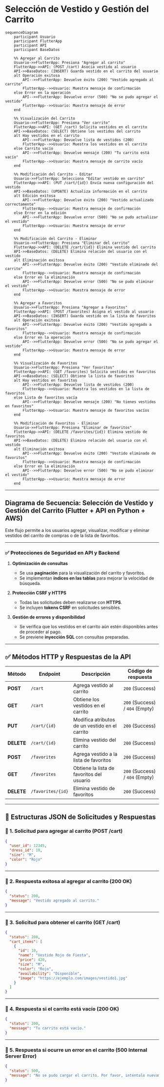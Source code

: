 # **Selección de Vestido y Gestión del Carrito**

```mermaid
sequenceDiagram
    participant Usuario
    participant FlutterApp
    participant API
    participant BaseDatos

    %% Agregar al Carrito
    Usuario->>FlutterApp: Presiona "Agregar al carrito"
    FlutterApp->>API: (POST /cart) Asocia vestido al usuario
    API->>BaseDatos: (INSERT) Guarda vestido en el carrito del usuario
    alt Operación exitosa
        API-->>FlutterApp: Devuelve éxito (200) "Vestido agregado al carrito"
        FlutterApp-->>Usuario: Muestra mensaje de confirmación
    else Error en la operación
        API-->>FlutterApp: Devuelve error (500) "No se pudo agregar el vestido"
        FlutterApp-->>Usuario: Muestra mensaje de error
    end

    %% Visualización del Carrito
    Usuario->>FlutterApp: Presiona "Ver carrito"
    FlutterApp->>API: (GET /cart) Solicita vestidos en el carrito
    API->>BaseDatos: (SELECT) Obtiene los vestidos del carrito
    alt Hay vestidos en el carrito
        API-->>FlutterApp: Devuelve lista de vestidos (200)
        FlutterApp-->>Usuario: Muestra los vestidos en el carrito
    else Carrito vacío
        API-->>FlutterApp: Devuelve mensaje (200) "Tu carrito está vacío"
        FlutterApp-->>Usuario: Muestra mensaje de carrito vacío
    end

    %% Modificación del Carrito - Editar
    Usuario->>FlutterApp: Selecciona "Editar vestido en carrito"
    FlutterApp->>API: (PUT /cart/{id}) Envía nueva configuración del vestido
    API->>BaseDatos: (UPDATE) Actualiza información en el carrito
    alt Edición exitosa
        API-->>FlutterApp: Devuelve éxito (200) "Vestido actualizado correctamente"
        FlutterApp-->>Usuario: Muestra mensaje de confirmación
    else Error en la edición
        API-->>FlutterApp: Devuelve error (500) "No se pudo actualizar el vestido"
        FlutterApp-->>Usuario: Muestra mensaje de error
    end

    %% Modificación del Carrito - Eliminar
    Usuario->>FlutterApp: Presiona "Eliminar del carrito"
    FlutterApp->>API: (DELETE /cart/{id}) Elimina vestido del carrito
    API->>BaseDatos: (DELETE) Elimina relación del usuario con el vestido
    alt Eliminación exitosa
        API-->>FlutterApp: Devuelve éxito (200) "Vestido eliminado del carrito"
        FlutterApp-->>Usuario: Muestra mensaje de confirmación
    else Error en la eliminación
        API-->>FlutterApp: Devuelve error (500) "No se pudo eliminar el vestido"
        FlutterApp-->>Usuario: Muestra mensaje de error
    end

    %% Agregar a Favoritos
    Usuario->>FlutterApp: Presiona "Agregar a Favoritos"
    FlutterApp->>API: (POST /favorites) Asigna el vestido al usuario
    API->>BaseDatos: (INSERT) Guarda vestido en la lista de favoritos
    alt Operación exitosa
        API-->>FlutterApp: Devuelve éxito (200) "Vestido agregado a favoritos"
        FlutterApp-->>Usuario: Muestra mensaje de confirmación
    else Error en la operación
        API-->>FlutterApp: Devuelve error (500) "No se pudo agregar el vestido"
        FlutterApp-->>Usuario: Muestra mensaje de error
    end

    %% Visualización de Favoritos
    Usuario->>FlutterApp: Presiona "Ver favoritos"
    FlutterApp->>API: (GET /favorites) Solicita vestidos en favoritos
    API->>BaseDatos: (SELECT) Obtiene la lista de favoritos
    alt Hay vestidos en favoritos
        API-->>FlutterApp: Devuelve lista de vestidos (200)
        FlutterApp-->>Usuario: Muestra los vestidos en la lista de favoritos
    else Lista de favoritos vacía
        API-->>FlutterApp: Devuelve mensaje (200) "No tienes vestidos en favoritos"
        FlutterApp-->>Usuario: Muestra mensaje de favoritos vacíos
    end

    %% Modificación de Favoritos - Eliminar
    Usuario->>FlutterApp: Presiona "Eliminar de favoritos"
    FlutterApp->>API: (DELETE /favorites/{id}) Elimina vestido de favoritos
    API->>BaseDatos: (DELETE) Elimina relación del usuario con el vestido
    alt Eliminación exitosa
        API-->>FlutterApp: Devuelve éxito (200) "Vestido eliminado de favoritos"
        FlutterApp-->>Usuario: Muestra mensaje de confirmación
    else Error en la eliminación
        API-->>FlutterApp: Devuelve error (500) "No se pudo eliminar el vestido"
        FlutterApp-->>Usuario: Muestra mensaje de error
    end
```

---

## **Diagrama de Secuencia: Selección de Vestido y Gestión del Carrito (Flutter + API en Python + AWS)**

Este flujo permite a los usuarios agregar, visualizar, modificar y eliminar vestidos del carrito de compras o de la lista de favoritos.

---

### ✅ **Protecciones de Seguridad en API y Backend**
1. **Optimización de consultas**
   - Se usa **paginación** para la visualización del carrito y favoritos.
   - Se implementan **índices en las tablas** para mejorar la velocidad de búsqueda.

2. **Protección CSRF y HTTPS**
   - Todas las solicitudes deben realizarse con **HTTPS**.
   - Se incluyen **tokens CSRF** en solicitudes sensibles.

3. **Gestión de errores y disponibilidad**
   - Se verifica que los vestidos en el carrito aún estén disponibles antes de proceder al pago.
   - Se previene **inyección SQL** con consultas preparadas.

---

## **✅ Métodos HTTP y Respuestas de la API**
| Método     | Endpoint          | Descripción                                    | Código de respuesta             |
| ---------- | ----------------- | ---------------------------------------------- | ------------------------------- |
| **POST**   | `/cart`           | Agrega vestido al carrito                      | `200` (Success)                 |
| **GET**    | `/cart`           | Obtiene los vestidos en el carrito             | `200` (Success) / `404` (Empty) |
| **PUT**    | `/cart/{id}`      | Modifica atributos de un vestido en el carrito | `200` (Success)                 |
| **DELETE** | `/cart/{id}`      | Elimina vestido del carrito                    | `200` (Success)                 |
| **POST**   | `/favorites`      | Agrega vestido a la lista de favoritos         | `200` (Success)                 |
| **GET**    | `/favorites`      | Obtiene la lista de favoritos del usuario      | `200` (Success) / `404` (Empty) |
| **DELETE** | `/favorites/{id}` | Elimina vestido de favoritos                   | `200` (Success)                 |

---

## **📌 Estructuras JSON de Solicitudes y Respuestas**

### **📌 1. Solicitud para agregar al carrito (POST /cart)**
```json
{
  "user_id": 12345,
  "dress_id": 10,
  "size": "M",
  "color": "Rojo"
}
```

---

### **📌 2. Respuesta exitosa al agregar al carrito (200 OK)**
```json
{
  "status": 200,
  "message": "Vestido agregado al carrito."
}
```

---

### **📌 3. Solicitud para obtener el carrito (GET /cart)**
```json
{
  "status": 200,
  "cart_items": [
    {
      "id": 10,
      "name": "Vestido Rojo de Fiesta",
      "price": 420,
      "size": "M",
      "color": "Rojo",
      "availability": "Disponible",
      "image": "https://ejemplo.com/images/vestido1.jpg"
    }
  ]
}
```

---

### **📌 4. Respuesta si el carrito está vacío (200 OK)**
```json
{
  "status": 200,
  "message": "Tu carrito está vacío."
}
```

---

### **📌 5. Respuesta si ocurre un error en el carrito (500 Internal Server Error)**
```json
{
  "status": 500,
  "message": "No se pudo cargar el carrito. Por favor, inténtalo nuevamente."
}
```

